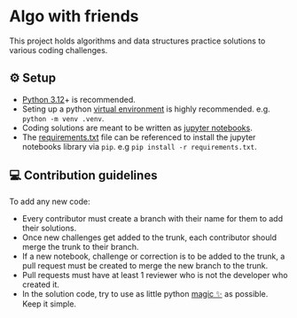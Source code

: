 # Algo with friends

This project holds algorithms and data structures practice solutions to various coding challenges.

## ⚙ Setup

- [Python 3.12](https://www.python.org/downloads/)+ is recommended.
- Seting up a python [virtual environment](https://docs.python.org/3/library/venv.html) is highly recommended. e.g. `python -m venv .venv`.
- Coding solutions are meant to be written as [jupyter notebooks](https://jupyter.org/).
- The [requirements.txt](./requirements.txt) file can be referenced to install the jupyter notebooks library via `pip`. e.g `pip install -r requirements.txt`.

## 💻 Contribution guidelines

To add any new code:

- Every contributor must create a branch with their name for them to add their solutions.
- Once new challenges get added to the trunk, each contributor should merge the trunk to their branch.
- If a new notebook, challenge or correction is to be added to the trunk, a pull request must be created to merge the new branch to the trunk.
- Pull requests must have at least 1 reviewer who is not the developer who created it.
- In the solution code, try to use as little python [magic ✨](https://en.wikipedia.org/wiki/Magic_(programming)) as possible. Keep it simple.